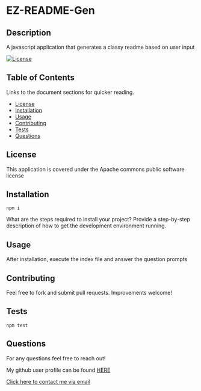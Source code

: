 
  # EZ-README-Gen
  
  ## Description

  A javascript application that generates a classy readme based on user input

  [![License](https://img.shields.io/badge/License-Apache_2.0-blue.svg)](https://opensource.org/license/apache2-0-php/)
  
  ## Table of Contents
  
  Links to the document sections for quicker reading.
  
  - [License](#license)
  - [Installation](#installation)
  - [Usage](#usage)
  - [Contributing](#contributing)
  - [Tests](#tests)
  - [Questions](#questions)

## License
This application is covered under the Apache commons public software license
  
  ## Installation

  ```
  npm i
  ```
  
  What are the steps required to install your project? Provide a step-by-step description of how to get the development environment running.
  
  ## Usage
  
  After installation, execute the index file and answer the question prompts

  
  ## Contributing

  Feel free to fork and submit pull requests. Improvements welcome!
    
  ## Tests

  ```
  npm test
  ```

  ## Questions

  For any questions feel free to reach out!

  My github user profile can be found [HERE](https://github.com/gosem01)

  [Click here to contact me via email](mailto:email@email.com)
  
